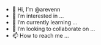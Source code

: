 - 👋 Hi, I’m @arevenn
- 👀 I’m interested in ...
- 🌱 I’m currently learning ...
- 💞️ I’m looking to collaborate on ...
- 📫 How to reach me ...

<!---
arevenn/arevenn is a ✨ special ✨ repository because its `README.md` (this file) appears on your GitHub profile.
You can click the Preview link to take a look at your changes.
--->
